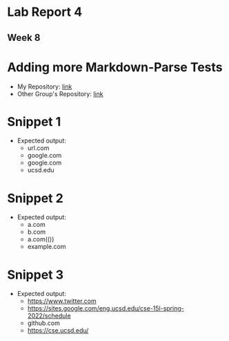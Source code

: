 # Lab Report 4
## Week 8 

# Adding more Markdown-Parse Tests 
* My Repository: [link](https://github.com/cindy4127/markdown-parser)
* Other Group's Repository: [link](https://github.com/cindy4127/Markdown-Parser-Review-Group)

# Snippet 1
* Expected output: 
    * url.com
    * google.com
    * google.com
    * ucsd.edu


# Snippet 2
* Expected output:
    * a.com
    * b.com
    * a.com(())
    * example.com

# Snippet 3
* Expected output:
    * https://www.twitter.com
    * https://sites.google.com/eng.ucsd.edu/cse-15l-spring-2022/schedule
    * github.com
    * https://cse.ucsd.edu/

